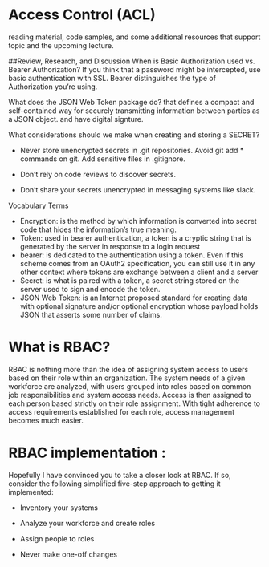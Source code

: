 # Access Control (ACL)
reading material, code samples, and some additional resources that support topic and the upcoming lecture.

##Review, Research, and Discussion
When is Basic Authorization used vs. Bearer Authorization?
If you think that a password might be intercepted, use basic authentication with SSL. Bearer distinguishes the type of Authorization you’re using.

What does the JSON Web Token package do?
that defines a compact and self-contained way for securely transmitting information between parties as a JSON object. and have  digital signture.

What considerations should we make when creating and storing a SECRET?
- Never store unencrypted secrets in .git repositories. Avoid git add * commands on git. Add sensitive files in .gitignore.

- Don’t rely on code reviews to discover secrets.

- Don’t share your secrets unencrypted in messaging systems like slack.

Vocabulary Terms

- Encryption: is the method by which information is converted into secret code that hides the information’s true meaning.
- Token:	used in bearer authentication, a token is a cryptic string that is generated by the server in response to a login request
- bearer:	is dedicated to the authentication using a token. Even if this scheme comes from an OAuth2 specification, you can still use it in any other context where tokens are exchange between a client and a server
- Secret:	is what is paired with a token, a secret string stored on the server used to sign and encode the token.
- JSON Web Token:	is an Internet proposed standard for creating data with optional signature and/or optional encryption whose payload holds JSON that asserts some number of claims.

# What is RBAC?

RBAC is nothing more than the idea of assigning system access to users based on their role within an organization. The system needs of a given workforce are analyzed, with users grouped into roles based on common job responsibilities and system access needs. Access is then assigned to each person based strictly on their role assignment. With tight adherence to access requirements established for each role, access management becomes much easier.


# RBAC implementation :
Hopefully I have convinced you to take a closer look at RBAC. If so, consider the following simplified five-step approach to getting it implemented:

- Inventory your systems

- Analyze your workforce and create roles

- Assign people to roles

- Never make one-off changes






